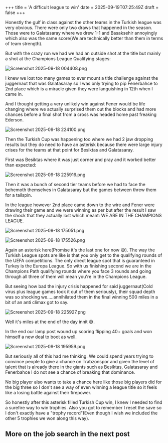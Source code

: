 +++
title = 'A difficult league to win'
date = 2025-09-19T07:25:49Z
draft = false
+++

Honestly the gulf in class against the other teams in the Turkish league was very obvious. There were only two draws that happened in the season. Those were to Galatasaray where we drew 1-1 and Basaksehir annoyingly which also was the same score(We are technically better than them in terms of team strength).

But with the crazy run we had we had an outside shot at the title but mainly a shot at the Champions League Qualifying stages:

![Screenshot 2025-09-18 004408.png](/india-2-manchester/images/Screenshot%202025-09-18%20004408.png)

I knew we lost too many games to ever mount a title challenge against the juggernaut that was Galatasaray so I was only trying to pip Fenerbahce to 2nd place which is a miracle given they were languishing in 12th when I came in.

And I thought getting a very unlikely win against Fener would be life changing where we actually surprised them out the blocks and had more chances before a final shot from a cross was headed home past freaking Ederson.

![Screenshot 2025-09-18 224100.png](/india-2-manchester/images/Screenshot%202025-09-18%20224100.png)

Then the Turkish Cup was happening too where we had 2 jaw dropping results but they do need to have an asterisk because there were large injury crises for the teams at that point for Besiktas and Galatasaray.

First was Besiktas where it was just corner and pray and it worked better than expected:

![Screenshot 2025-09-18 225916.png](/india-2-manchester/images/Screenshot%202025-09-18%20225916.png)

Then it was a bunch of second tier teams before we had to face the behemoth themselves in Galatasaray but the games between threw them for a tailspin.

In the league however 2nd place came down to the wire and Fener were drawing their game and we were winning as per but after the result I saw the shock that they actually lost which meant: WE ARE IN THE CHAMPIONS LEAGUE.

![Screenshot 2025-09-18 175051.png](/india-2-manchester/images/Screenshot%202025-09-18%20175051.png)

![Screenshot 2025-09-18 175526.png](/india-2-manchester/images/Screenshot%202025-09-18%20175526.png)

Again an asterisk here(Promise it's the last one for now 😅). The way the Turkish League spots are like is that you only get to the qualifying rounds of the UEFA competitions. The only direct league spot that is guaranteed in Turkey is the Europa League. So with us finishing second we are in the Champions Path qualifying rounds where you face 3 rounds and going through all three of them will mean you're in the Champions League.

But seeing how bad the injury crisis happened for said juggernaut(Cold virus plus league games took it out of them seriously), their squad depth was so shocking we.....annihilated them in the final winning 500 miles in a bit of an anti climax got to say.

![Screenshot 2025-09-18 225927.png](/india-2-manchester/images/Screenshot%202025-09-18%20225927.png)

Well it's miles at the end of the day innit 😅.

In the end our lamp post wound up scoring flipping 40+ goals and won himself a new deal to boot as well.

![Screenshot 2025-09-18 195959.png](/india-2-manchester/images/Screenshot%202025-09-18%20195959.png)

But seriously all of this had me thinking. We could spend years trying to convince people to give a chance on Trabzonspor and given the level of talent that is already there in the giants such as Besiktas, Galatasaray and Fenerbahce I do not see a chance of breaking that dominance.

No big player also wants to take a chance here like those big players did for the big three so I don't see a way of even winning a league title so it feels like a losing battle against their firepower.

So honestly after this asterisk filled Turkish Cup win, I knew I needed to find a surefire way to win trophies. Also you got to remember I reset the save so I don't exactly have a "trophy record"(Even though I wish we included the other 5 trophies we won along this way).

## More on the job search in the next post
